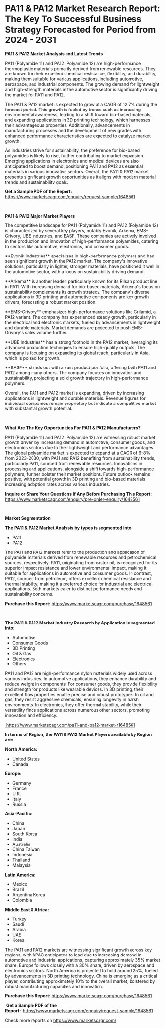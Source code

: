 <p><h1>PA11 & PA12 Market Research Report: The Key To Successful Business Strategy Forecasted for Period from 2024 - 2031</h1></p><p><strong>PA11 & PA12 Market Analysis and Latest Trends</strong></p>
<p><p>PA11 (Polyamide 11) and PA12 (Polyamide 12) are high-performance thermoplastic materials primarily derived from renewable resources. They are known for their excellent chemical resistance, flexibility, and durability, making them suitable for various applications, including automotive, aerospace, and industrial components. The growing demand for lightweight and high-strength materials in the automotive sector is significantly driving the market for PA11 and PA12.</p><p>The PA11 & PA12 market is expected to grow at a CAGR of 12.7% during the forecast period. This growth is fueled by trends such as increasing environmental awareness, leading to a shift toward bio-based materials, and expanding applications in 3D printing technology, which harnesses their advantageous properties. Additionally, advancements in manufacturing processes and the development of new grades with enhanced performance characteristics are expected to catalyze market growth. </p><p>As industries strive for sustainability, the preference for bio-based polyamides is likely to rise, further contributing to market expansion. Emerging applications in electronics and medical devices are also anticipated to boost demand, positioning PA11 and PA12 as essential materials in various innovative sectors. Overall, the PA11 & PA12 market presents significant growth opportunities as it aligns with modern material trends and sustainability goals.</p></p>
<p><strong>Get a Sample PDF of the Report:&nbsp;</strong> <a href="https://www.marketscagr.com/enquiry/request-sample/1648561?utm_campaign=2014&utm_medium=2&utm_source=Github&utm_content=ia&utm_term=29122024&utm_id=pa11-pa12">https://www.marketscagr.com/enquiry/request-sample/1648561</a></p>
<p>&nbsp;</p>
<p><strong>PA11 & PA12 Major Market Players</strong></p>
<p><p>The competitive landscape for PA11 (Polyamide 11) and PA12 (Polyamide 12) is characterized by several key players, notably Evonik, Arkema, EMS-Grivory, UBE Industries, and BASF. These companies are actively involved in the production and innovation of high-performance polyamides, catering to sectors like automotive, electronics, and consumer goods.</p><p>**Evonik Industries** specializes in high-performance polymers and has seen significant growth in the PA12 market. The company's innovative solutions, particularly in lighter, stronger materials, have positioned it well in the automotive sector, with a focus on sustainability driving demand.</p><p>**Arkema** is another leader, particularly known for its Rilsan product line in PA11. With increasing demand for bio-based materials, Arkema's focus on sustainability complements its growth strategy. The company's diverse applications in 3D printing and automotive components are key growth drivers, forecasting a robust market position.</p><p>**EMS-Grivory** emphasizes high-performance solutions like Grilamid, a PA12 variant. The company has experienced steady growth, particularly in the electrical and electronic markets, fueled by advancements in lightweight and durable materials. Market demands are projected to push EMS-Grivory's sales volume further.</p><p>**UBE Industries** has a strong foothold in the PA12 market, leveraging its advanced production techniques to ensure high-quality outputs. The company is focusing on expanding its global reach, particularly in Asia, which is poised for growth.</p><p>**BASF** stands out with a vast product portfolio, offering both PA11 and PA12 among many others. The company focuses on innovation and sustainability, projecting a solid growth trajectory in high-performance polymers.</p><p>Overall, the PA11 and PA12 market is expanding, driven by increasing applications in lightweight and durable materials. Revenue figures for individual companies remain proprietary but indicate a competitive market with substantial growth potential.</p></p>
<p>&nbsp;</p>
<p><strong>What Are The Key Opportunities For PA11 & PA12 Manufacturers?</strong></p>
<p><p>PA11 (Polyamide 11) and PA12 (Polyamide 12) are witnessing robust market growth driven by increasing demand in automotive, consumer goods, and electronics sectors due to their lightweight and performance advantages. The global polyamide market is expected to expand at a CAGR of 6-8% from 2023-2030, with PA11 and PA12 benefiting from sustainability trends, particularly PA11, sourced from renewable resources. Innovations in processing and applications, alongside a shift towards high-performance polymers, further bolster their market positions. Future outlook remains positive, with potential growth in 3D printing and bio-based materials increasing adoption rates across various industries.</p></p>
<p><strong>Inquire or Share Your Questions If Any Before Purchasing This Report:</strong> <a href="https://www.marketscagr.com/enquiry/pre-order-enquiry/1648561?utm_campaign=2014&utm_medium=2&utm_source=Github&utm_content=ia&utm_term=29122024&utm_id=pa11-pa12">https://www.marketscagr.com/enquiry/pre-order-enquiry/1648561</a></p>
<p>&nbsp;</p>
<p><strong>Market Segmentation</strong></p>
<p><strong>The PA11 & PA12 Market Analysis by types is segmented into:</strong></p>
<p><ul><li>PA11</li><li>PA12</li></ul></p>
<p><p>The PA11 and PA12 markets refer to the production and application of polyamide materials derived from renewable resources and petrochemical sources, respectively. PA11, originating from castor oil, is recognized for its superior impact resistance and lower environmental impact, making it suitable for applications in automotive and consumer goods. In contrast, PA12, sourced from petroleum, offers excellent chemical resistance and thermal stability, making it a preferred choice for industrial and electrical applications. Both markets cater to distinct performance needs and sustainability concerns.</p></p>
<p><strong>Purchase this Report:&nbsp;</strong><a href="https://www.marketscagr.com/purchase/1648561?utm_campaign=2014&utm_medium=2&utm_source=Github&utm_content=ia&utm_term=29122024&utm_id=pa11-pa12">https://www.marketscagr.com/purchase/1648561</a></p>
<p>&nbsp;</p>
<p><strong>The PA11 & PA12 Market Industry Research by Application is segmented into:</strong></p>
<p><ul><li>Automotive</li><li>Consumer Goods</li><li>3D Printing</li><li>Oil & Gas</li><li>Electronics</li><li>Others</li></ul></p>
<p><p>PA11 and PA12 are high-performance nylon materials widely used across various industries. In automotive applications, they enhance durability and reduce weight in components. For consumer goods, they provide flexibility and strength for products like wearable devices. In 3D printing, their excellent flow properties enable precise and robust prototypes. In oil and gas, they resist aggressive chemicals, ensuring longevity in harsh environments. In electronics, they offer thermal stability, while their versatility finds applications across numerous other sectors, promoting innovation and efficiency.</p></p>
<p><a href="https://www.marketscagr.com/pa11-and-pa12-market-r1648561?utm_campaign=2014&utm_medium=2&utm_source=Github&utm_content=ia&utm_term=29122024&utm_id=pa11-pa12">&nbsp;https://www.marketscagr.com/pa11-and-pa12-market-r1648561</a></p>
<p><strong>In terms of Region, the PA11 & PA12 Market Players available by Region are:</strong></p>
<p>
    <p> <strong> North America: </strong>
        <ul>
            <li>United States</li>
            <li>Canada</li>
        </ul>
        </p> 
    <p> <strong> Europe: </strong>
        <ul>
            <li>Germany</li>
            <li>France</li>
            <li>U.K.</li>
            <li>Italy</li>
            <li>Russia</li>
        </ul>
        </p> 
    <p> <strong> Asia-Pacific: </strong>
        <ul>
            <li>China</li>
            <li>Japan</li>
            <li>South Korea</li>
            <li>India</li>
            <li>Australia</li>
            <li>China Taiwan</li>
            <li>Indonesia</li>
            <li>Thailand</li>
            <li>Malaysia</li>
        </ul>
        </p> 
    <p> <strong> Latin America: </strong>
        <ul>
            <li>Mexico</li>
            <li>Brazil</li>
            <li>Argentina Korea</li>
            <li>Colombia</li>
        </ul>
        </p> 
    <p> <strong> Middle East & Africa: </strong>
        <ul>
            <li>Turkey</li>
            <li>Saudi</li>
            <li>Arabia</li>
            <li>UAE</li>
            <li>Korea</li>
        </ul>
    </p>
    </p>
<p><p>The PA11 and PA12 markets are witnessing significant growth across key regions, with APAC anticipated to lead due to increasing demand in automotive and industrial applications, capturing approximately 35% market share. Europe follows closely with a 30% share, driven by aerospace and electronics sectors. North America is projected to hold around 25%, fueled by advancements in 3D printing technology. China is emerging as a critical player, contributing approximately 10% to the overall market, bolstered by robust manufacturing capacities and innovation.</p></p>
<p><strong>Purchase this Report: </strong><a href="https://www.marketscagr.com/purchase/1648561?utm_campaign=2014&utm_medium=2&utm_source=Github&utm_content=ia&utm_term=29122024&utm_id=pa11-pa12">https://www.marketscagr.com/purchase/1648561</a></p>
<p>&nbsp;<strong>Get a Sample PDF of the Report:&nbsp;&nbsp;</strong><a href="https://www.marketscagr.com/enquiry/request-sample/1648561?utm_campaign=2014&utm_medium=2&utm_source=Github&utm_content=ia&utm_term=29122024&utm_id=pa11-pa12">https://www.marketscagr.com/enquiry/request-sample/1648561</a></p>
<p><strong></strong></p>
<p>Check more reports on <a href="https://www.marketscagr.com/?utm_campaign=2014&utm_medium=2&utm_source=Github&utm_content=ia&utm_term=29122024&utm_id=pa11-pa12">https://www.marketscagr.com/</a></p>